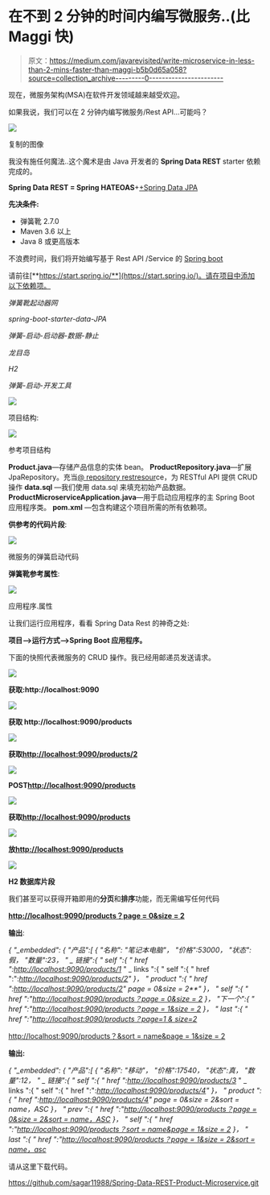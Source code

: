 # 在不到 2 分钟的时间内编写微服务..(比 Maggi 快)

> 原文：<https://medium.com/javarevisited/write-microservice-in-less-than-2-mins-faster-than-maggi-b5b0d65a058?source=collection_archive---------0----------------------->

现在，微服务架构(MSA)在软件开发领域越来越受欢迎。

如果我说，我们可以在 2 分钟内编写微服务/Rest API…可能吗？

![](img/20c1762639415a04219ca4f4e6267ecd.png)

复制的图像

我没有施任何魔法..这个魔术是由 Java 开发者的 **Spring Data REST** starter 依赖完成的。

**Spring Data REST = Spring HATEOAS**+[+Spring Data JPA](/javarevisited/5-best-spring-data-jpa-courses-for-java-developers-45e6438be3c9)

**先决条件:**

*   弹簧靴 2.7.0
*   Maven 3.6 以上
*   Java 8 或更高版本

不浪费时间，我们将开始编写基于 Rest API /Service 的 [Spring boot](https://javarevisited.blogspot.com/2018/02/top-5-restful-web-services-with-spring-courses-for-experienced-java-programmers.html)

请前往[**https://start.spring.io/**](https://start.spring.io/)。请在项目中添加以下依赖项。

*弹簧靴起动器网*

*spring-boot-starter-data-JPA*

*弹簧-启动-启动器-数据-静止*

*龙目岛*

*H2*

*弹簧-启动-开发工具*

[![](img/aea1530a197160d95c90012d89964ace.png)](https://javarevisited.blogspot.com/2018/02/top-5-spring-microservices-courses-with-spring-boot-and-spring-cloud.html)

项目结构:

[![](img/29b99ebd0a8a75d43ea0be5102068ab2.png)](https://javarevisited.blogspot.com/2020/05/top-20-spring-boot-interview-questions-answers.html)

参考项目结构

**Product.java**—存储产品信息的实体 bean。
**ProductRepository.java**—扩展 JpaRepository。充当[@ repository restresour](http://twitter.com/RepositoryRestResour)ce，为 RESTful API 提供 CRUD 操作
**data.sql** —我们使用 data.sql 来填充初始产品数据。
**ProductMicroserviceApplication.java**—用于启动应用程序的主 Spring Boot 应用程序类。
**pom.xml** —包含构建这个项目所需的所有依赖项。

**供参考的代码片段**:

[![](img/61fac05a762bf56f3b9af3d98f3f2b7a.png)](https://javarevisited.blogspot.com/2022/04/how-to-use-environment-variables-in.html?m=1)

微服务的弹簧启动代码

**弹簧靴参考属性**:

![](img/92828945a2d45a9f5a4b41eeddb13b8c.png)

应用程序.属性

让我们运行应用程序，看看 Spring Data Rest 的神奇之处:

**项目—>运行方式—>Spring Boot 应用程序。**

下面的快照代表微服务的 CRUD 操作。我已经用邮递员发送请求。

![](img/fd97984ab1dcbeabb5c5bf04fe98ffb0.png)

**获取:http://localhost:9090**

![](img/b8424007a4ccc90fb6296907d13bcdac.png)

**获取 http://localhost:9090/products**

![](img/4ccc43821a1e73923131074e6eac5a34.png)

**获取**[**http://localhost:9090/products/2**](http://localhost:9090/products/2)

![](img/96e933edcafb5c70c18624eca7ecb409.png)

**POST**[**http://localhost:9090/products**](http://localhost:9090/products/2)

![](img/2c9d564fa6d2182eb33be327d3a9f6ab.png)

**获取**[**http://localhost:9090/products**](http://localhost:9090/products/2)

![](img/d0ebccc53e2a2788a4a445d6c8d88456.png)

**放**[**http://localhost:9090/products**](http://localhost:9090/products/2)

![](img/377a7ef7f75143f75c05c9b03d0811ee.png)

**H2 数据库片段**

我们甚至可以获得开箱即用的**分页**和**排序**功能，而无需编写任何代码

[**http://localhost:9090/products？page = 0&size = 2**](http://localhost:9090/products?page=0&size=2)

**输出**:

*{
"_embedded": {
"产品":[
{
"名称": "笔记本电脑"，
"价格":53000，
"状态":假，
"数量":23，
" _ 链接":{
" self ":{
" href ":*[*http://localhost:9090/products/1*](http://localhost:9090/products/1)
" _ links ":{
" self ":{
" href ":":[*http://localhost:9090/products/2*](http://localhost:9090/products/2)*"
}，
" product ":{
" href ":*[*http://localhost:9090/products/2*](http://localhost:9090/products/2)*"
page = 0&size = 2**"
}，
" self ":{
" href ":"*[*http://localhost:9090/products？page = 0&size = 2*](http://localhost:9090/products?page=0&size=2) *}，
"下一个":{
" href ":"*[*http://localhost:9090/products？page = 1&size = 2*](http://localhost:9090/products?page=1&size=2) *}，
" last ":{
" href ":"*[*http://localhost:9090/products？page=1 & size=2*](http://localhost:9090/products?page=1&size=2)

[http://localhost:9090/products？&sort = name&page = 1&size = 2](http://localhost:9090/products?&sort=name&page=1&size=2)

**输出:**

*{
"_embedded": {
"产品":[
{
"名称": "移动"，
"价格":17540，
"状态":真，
"数量":12，
" _ 链接":{
" self ":{
" href ":*[*http://localhost:9090/products/3*](http://localhost:9090/products/3)
" _ links ":{
" self ":{
" href ":":[*http://localhost:9090/products/4*](http://localhost:9090/products/4)*"
}，
" product ":{
" href ":*[*http://localhost:9090/products/4*](http://localhost:9090/products/4)*"
page = 0&size = 2&sort = name，ASC* *}，
" prev ":{
" href ":"*[*http://localhost:9090/products？page = 0&size = 2&sort = name，ASC*](http://localhost:9090/products?page=0&size=2&sort=name,asc) *}，
" self ":{
" href ":"*[*http://localhost:9090/products？sort = name&page = 1&size = 2*](http://localhost:9090/products?sort=name&page=1&size=2) *}，
" last ":{
" href ":"*[*http://localhost:9090/products？page = 1&size = 2&sort = name，asc*](http://localhost:9090/products?page=1&size=2&sort=name,asc)

请从这里下载代码。

<https://github.com/sagar11988/Spring-Data-REST-Product-Microservice.git> 